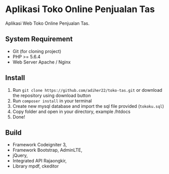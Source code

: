 # Aplikasi Toko Online Penjualan Tas
Aplikasi Web Toko Online Penjualan Tas.

## System Requirement
- Git (for cloning project)
- PHP >= 5.6.4
- Web Server Apache / Nginx 

## Install
1. Run `git clone https://github.com/adiher22/toko-tas.git` or download the repository using download button
2. Run `composer install` in your terminal
3. Create new mysql database and import the sql file provided (`tokoku.sql`)
4. Copy folder and open in your directory, example /htdocs
5. Done!

## Build
- Framework Codeigniter 3,
- Framework Bootstrap, AdminLTE,
- jQuery,
- Integrated API Rajaongkir,
- Library mpdf, ckeditor